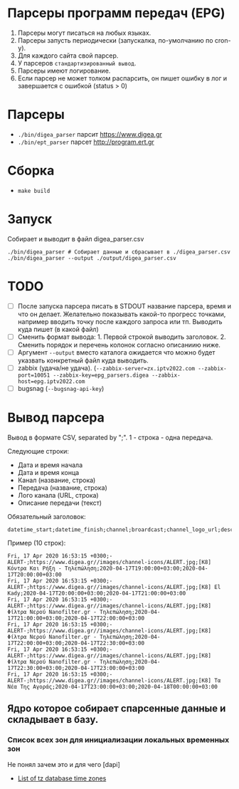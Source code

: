 # Парсеры программ передач (EPG)

1. Парсеры могут писаться на любых языках.
2. Парсеры запусть периодически (запускалка, по-умолчанию по cron-у).
3. Для каждого сайта свой парсер.
4. У парсеров `стандартизированный вывод`.
5. Парсеры имеют логирование.
6. Если парсер не может толком распарсить, он пишет ошибку в лог и завершается с ошибкой (status > 0)

# Парсеры

- `./bin/digea_parser` парсит https://www.digea.gr
- `./bin/ept_parser` парсет http://program.ert.gr

# Сборка

- `make build`

# Запуск

Собирает и выводит в файл digea_parser.csv

```
./bin/digea_parser # Собирает данные и сбрасывает в ./digea_parser.csv
./bin/digea_parser --output ./output/digea_parser.csv
```

# TODO

* [ ] После запуска парсера писать в STDOUT название парсера, время и что он
  делает. Желательно показывать какой-то прогресс точками, например вводить
  точку после каждого запроса или тп. Выводить куда пишет (в какой файл)
* [ ] Сменить формат вывода: 1. Первой строкой выводить заголовок. 2. Сменить
  порядок и перечень колонок согласно описаниию ниже.
* [ ] Аргумент `--output` вместо каталога ожидается что можно будет указвать
  конкретный файл куда выводить.
* [ ] zabbix (удача/не удача). (`--zabbix-server=zx.iptv2022.com --zabbix-port=10051 --zabbix-key=epg_parsers.digea --zabbix-host=epg.iptv2022.com`
* [ ] bugsnag (`--bugsnag-api-key`)

# Вывод парсера

Вывод в формате CSV, separated by ";". 1 - строка - одна передача.

Следующие строки:

* Дата и время начала
* Дата и время конца
* Канал (название, строка)
* Передача (название, строка)
* Лого канала (URL, строка)
* Описание передачи (текст)

Обязательный заголовок:

```csv
datetime_start;datetime_finish;channel;broardcast;channel_logo_url;description
```

Пример (10 строк):

```csv
Fri, 17 Apr 2020 16:53:15 +0300;-ALERT-;https://www.digea.gr//images/channel-icons/ALERT.jpg;[K8] Κόντρα Και Ρήξη - Τηλεπώληση;2020-04-17T19:00:00+03:00;2020-04-17T20:00:00+03:00
Fri, 17 Apr 2020 16:53:15 +0300;-ALERT-;https://www.digea.gr//images/channel-icons/ALERT.jpg;[K8] El Kady;2020-04-17T20:00:00+03:00;2020-04-17T21:00:00+03:00
Fri, 17 Apr 2020 16:53:15 +0300;-ALERT-;https://www.digea.gr//images/channel-icons/ALERT.jpg;[K8] Φίλτρα Νερού Nanofilter.gr - Τηλεπώληση;2020-04-17T21:00:00+03:00;2020-04-17T22:00:00+03:00
Fri, 17 Apr 2020 16:53:15 +0300;-ALERT-;https://www.digea.gr//images/channel-icons/ALERT.jpg;[K8] Φίλτρα Νερού Nanofilter.gr - Τηλεπώληση;2020-04-17T22:00:00+03:00;2020-04-17T22:30:00+03:00
Fri, 17 Apr 2020 16:53:15 +0300;-ALERT-;https://www.digea.gr//images/channel-icons/ALERT.jpg;[K8] Φίλτρα Νερού Nanofilter.gr - Τηλεπώληση;2020-04-17T22:30:00+03:00;2020-04-17T23:00:00+03:00
Fri, 17 Apr 2020 16:53:15 +0300;-ALERT-;https://www.digea.gr//images/channel-icons/ALERT.jpg;[K8] Τα Νέα Της Αγοράς;2020-04-17T23:00:00+03:00;2020-04-18T00:00:00+03:00
```

## Ядро которое собирает спарсенные данные и складывает в базу.

### Список всех зон для инициализации локальных временных зон

Не понял зачем это и для чего [dapi]

- [List of tz database time zones](https://en.wikipedia.org/wiki/List_of_tz_database_time_zones)
